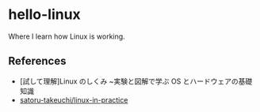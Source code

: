 # hello-linux

Where I learn how Linux is working.

## References

- [試して理解]Linux のしくみ ~実験と図解で学ぶ OS とハードウェアの基礎知識
- [satoru-takeuchi/linux-in-practice](https://github.com/satoru-takeuchi/linux-in-practice)
